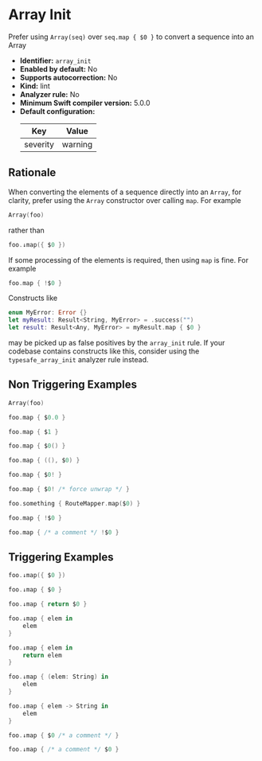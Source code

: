# Array Init

Prefer using `Array(seq)` over `seq.map { $0 }` to convert a sequence into an Array

* **Identifier:** `array_init`
* **Enabled by default:** No
* **Supports autocorrection:** No
* **Kind:** lint
* **Analyzer rule:** No
* **Minimum Swift compiler version:** 5.0.0
* **Default configuration:**
  <table>
  <thead>
  <tr><th>Key</th><th>Value</th></tr>
  </thead>
  <tbody>
  <tr>
  <td>
  severity
  </td>
  <td>
  warning
  </td>
  </tr>
  </tbody>
  </table>

## Rationale

When converting the elements of a sequence directly into an `Array`, for clarity, prefer using the `Array` constructor over calling `map`. For example

```swift
Array(foo)
```

rather than

```swift
foo.↓map({ $0 })
```

If some processing of the elements is required, then using `map` is fine. For example

```swift
foo.map { !$0 }
```

Constructs like

```swift
enum MyError: Error {}
let myResult: Result<String, MyError> = .success("")
let result: Result<Any, MyError> = myResult.map { $0 }
```

may be picked up as false positives by the `array_init` rule. If your codebase contains constructs like this, consider using the `typesafe_array_init` analyzer rule instead.

## Non Triggering Examples

```swift
Array(foo)
```

```swift
foo.map { $0.0 }
```

```swift
foo.map { $1 }
```

```swift
foo.map { $0() }
```

```swift
foo.map { ((), $0) }
```

```swift
foo.map { $0! }
```

```swift
foo.map { $0! /* force unwrap */ }
```

```swift
foo.something { RouteMapper.map($0) }
```

```swift
foo.map { !$0 }
```

```swift
foo.map { /* a comment */ !$0 }
```

## Triggering Examples

```swift
foo.↓map({ $0 })
```

```swift
foo.↓map { $0 }
```

```swift
foo.↓map { return $0 }
```

```swift
foo.↓map { elem in
    elem
}
```

```swift
foo.↓map { elem in
    return elem
}
```

```swift
foo.↓map { (elem: String) in
    elem
}
```

```swift
foo.↓map { elem -> String in
    elem
}
```

```swift
foo.↓map { $0 /* a comment */ }
```

```swift
foo.↓map { /* a comment */ $0 }
```